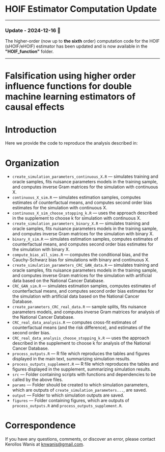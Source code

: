 # HOIF Estimator Computation Update

---

### **Update - 2024-12-16** 📢

The higher-order (now up to **the sixth** order) computation code for the HOIF (sHOIF/eHOIF) estimator has been updated and is now available in the **"HOIF_function"** folder. 

---



# Falsification using higher order influence functions for double machine learning estimators of causal effects

# Introduction
Here we provide the code to reproduce the analysis described in: 

# Organization
- `create_simulation_parameters_continuous_X.R` — simulates training and oracle samples, fits nuisance parameters models in the training sample, and computes inverse Gram matrices for the simulation with continuous X.
- `continuous_X_sim.R` — simulates estimation samples, computes estimates of counterfactual means, and computes second order bias estimates for the simulation with continuous X.
- `continuous_X_sim_choose_stopping_k.R` — uses the approach described in the supplement to choose k for simulation with continuous X.
- `create_simulation_parameters_binary_X.R` — simulates training and oracle samples, fits nuisance parameters models in the training sample, and computes inverse Gram matrices for the simulation with binary X.
- `binary_X_sim.R` — simulates estimation samples, computes estimates of counterfactual means, and computes second order bias estimates for the simulation with binary X.
- `compute_bias_all_sims.R` — computes the conditional bias, and the Cauchy-Schwarz bias for simulations with binary and continuous X.
- `create_simulation_parameters_CRC_GAN_data.R` — simulates training and oracle samples, fits nuisance parameters models in the training sample, and computes inverse Gram matrices for the simulation with artificial data based on the National Cancer Database.
- `CRC_GAN_sim.R` — simulates estimation samples, computes estimates of counterfactual means, and computes second order bias estimates for the simulation with artificial data based on the National Cancer Database.
- `create_parameters_CRC_real_data.R` — sample splits, fits nuisance parameters models, and computes inverse Gram matrices for analysis of the National Cancer Database.
- `CRC_real_data_analysis.R` — computes cross-fit estimates of counterfactual means (and the risk difference), and estimates of the second order bias.
- `CRC_real_data_analysis_choose_stopping_k.R` — uses the approach described in the supplement to choose k for analysis of the National Cancer Database.
- `process_outputs.R` — R file which reproduces the tables and figures displayed in the main text, summarizing simulation results. 
- `process_outputs_supplement.R` — R file which reproduces the tables and figures displayed in the supplement, summarizing simulation results.
- `src`  — Folder containing scripts with functions and dependencies to be called by the above files.
- `params`  — Folder should be created to which simulation parameters, which are outputs of `create_simulation_parameters...`, are saved.
- `output`  — Folder to which simulation outputs are saved.
- `figures`  — Folder containing figures, which are outputs of `process_outputs.R` and `process_outputs_supplement.R`.

# Correspondence
If you have any questions, comments, or discover an error, please contact Kerollos Wanis at knwanis@gmail.com.
